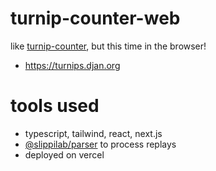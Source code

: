 # turnip-counter-web

like [turnip-counter](https://github.com/djanatyn/turnip-counter), but this time in the browser!

- https://turnips.djan.org

# tools used

- typescript, tailwind, react, next.js
- [@slippilab/parser](https://www.npmjs.com/package/@slippilab/parser) to process replays
- deployed on vercel
